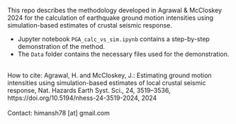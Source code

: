 This repo describes the methodology developed in Agrawal & McCloskey 2024 for the calculation of earthquake ground motion intensities using simulation-based estimates of crustal seismic response.
* Jupyter notebook `PGA_calc_vs_sim.ipynb` contains a step-by-step demonstration of the method.
* The `Data` folder contains the necessary files used for the demonstration.
<br>
How to cite:
Agrawal, H. and McCloskey, J.: Estimating ground motion intensities using simulation-based estimates of local crustal seismic response, Nat. Hazards Earth Syst. Sci., 24, 3519–3536, https://doi.org/10.5194/nhess-24-3519-2024, 2024
<br>
<br>
Contact: himansh78 [at] gmail.com
